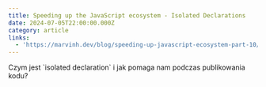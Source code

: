 ```yaml
---
title: Speeding up the JavaScript ecosystem - Isolated Declarations
date: 2024-07-05T22:00:00.000Z
category: article
links:
  - 'https://marvinh.dev/blog/speeding-up-javascript-ecosystem-part-10/'
---
```


Czym jest \`isolated declaration\` i jak pomaga nam podczas publikowania kodu?

